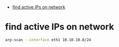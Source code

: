 * [find active IPs on network](#find-active-ips-on-network)

# find active IPs on network
```sh
arp-scan --interface eth1 10.10.10.0/24
```
